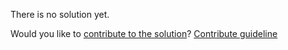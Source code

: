 
There is no solution yet.

Would you like to [contribute to the solution](https://github.com/BFEdev/BFE.dev-solutions/blob/main/problem/implement-immutability-helper_en.md)? [Contribute guideline](https://github.com/BFEdev/BFE.dev-solutions#how-to-contribute)

